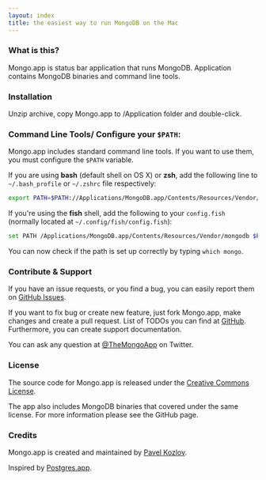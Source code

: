 ```yaml
---
layout: index
title: the easiest way to run MongoDB on the Mac
---
```


### What is this?

Mongo.app is status bar application that runs MongoDB. Application contains MongoDB binaries and command line tools.

### Installation

Unzip archive, copy Mongo.app to /Application folder and double-click.

### Command Line Tools/ Configure your `$PATH`:

Mongo.app includes standard command line tools. If you want to use them, you must configure the `$PATH` variable.

If you are using **bash** (default shell on OS X) or **zsh**, add the following line to `~/.bash_profile` or `~/.zshrc` file respectively:

```bash
export PATH=$PATH://Applications/MongoDB.app/Contents/Resources/Vendor/mongodb
```

If you're using the **fish** shell, add the following to your `config.fish` (normally located at `~/.config/fish/config.fish`):

```bash
set PATH /Applications/MongoDB.app/Contents/Resources/Vendor/mongodb $PATH
```

You can now check if the path is set up correctly by typing `which mongo`.


### Contribute & Support

If you have an issue requests, or you find a bug, you can easily report them on [GitHub Issues](https://github.com/mongoapp/mongoapp/issues).

If you want to fix bug or create new feature, just fork Mongo.app, make changes and create a pull request.
List of TODOs you can find at [GitHub](https://github.com/mongoapp/mongoapp/). Furthermore, you can create support documentation.

You can ask any question at [@TheMongoApp](https://twitter.com/TheMongoApp) on Twitter.

### License

The source code for Mongo.app is released under the [Creative Commons License](http://creativecommons.org/licenses/by-nc-sa/3.0/).

The app also includes MongoDB binaries that covered under the same license.
For more information please see the GitHub page.

### Credits

Mongo.app is created and maintained by [Pavel Kozlov](http://pkozlov.ru/).

Inspired by [Postgres.app](http://postgresapp.com/).
